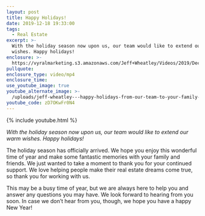 ```yaml
---
layout: post
title: Happy Holidays!
date: 2019-12-18 19:33:00
tags:
  - Real Estate
excerpt: >-
  With the holiday season now upon us, our team would like to extend our warm
  wishes. Happy holidays!
enclosure: >-
  https://vyralmarketing.s3.amazonaws.com/Jeff+Wheatley/Videos/2019/December/Happy+Holidays!+(3).mp4
pullquote:
enclosure_type: video/mp4
enclosure_time:
use_youtube_image: true
youtube_alternate_image: >-
  /uploads/jeff-wheatley---happy-holidays-from-our-team-to-your-family-youtube.jpg
youtube_code: zD7OKwFr0N4
---
```


{% include youtube.html %}

*With the holiday season now upon us, our team would like to extend our warm wishes. Happy holidays\!*

The holiday season has officially arrived. We hope you enjoy this wonderful time of year and make some fantastic memories with your family and friends. We just wanted to take a moment to thank you for your continued support. We love helping people make their real estate dreams come true, so thank you for working with us.

This may be a busy time of year, but we are always here to help you and answer any questions you may have. We look forward to hearing from you soon. In case we don’t hear from you, though, we hope you have a happy New Year\!&nbsp;